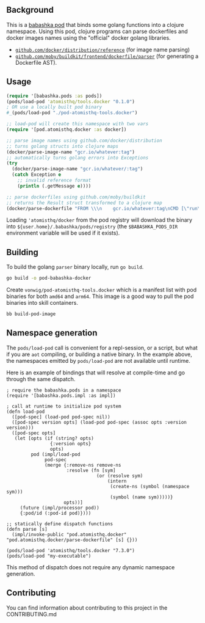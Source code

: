 ## Background

This is a [babashka pod](https://github.com/babashka/pods) that binds some golang functions into a clojure namespace.  Using this pod, clojure programs can parse dockerfiles and docker images names using the "official" docker golang libraries.  

* [`github.com/docker/distribution/reference`](https://github.com/distribution/distribution/blob/main/reference/reference.go) (for image name parsing)
* [`github.com/moby/buildkit/frontend/dockerfile/parser`](https://github.com/moby/buildkit/blob/master/frontend/dockerfile/parser/parser.go) (for generating a Dockerfile AST).

## Usage

```clojure
(require '[babashka.pods :as pods])
(pods/load-pod 'atomisthq/tools.docker "0.1.0")
; OR use a locally built pod binary
#_(pods/load-pod "./pod-atomisthq-tools.docker")

;; load-pod will create this namespace with two vars
(require '[pod.atomisthq.docker :as docker])

;; parse image names using github.com/docker/distribution 
;; turns golang structs into clojure maps
(docker/parse-image-name "gcr.io/whatever:tag") 
;; automatically turns golang errors into Exceptions
(try
  (docker/parse-image-name "gcr.io/whatever/:tag")
  (catch Exception e 
    ;; invalid reference format
    (println (.getMessage e))))

;; parse dockerfiles using github.com/moby/buildkit
;; returns the Result struct transformed to a clojure map
(docker/parse-dockerfile "FROM \\\n    gcr.io/whatever:tag\nCMD [\"run\"]")
```

Loading `'atomisthq/docker` from the pod registry will download the binary into `${user.home}/.babashka/pods/registry` (the `$BABASHKA_PODS_DIR` environment variable will be used if it exists).

## Building

To build the golang `parser` binary locally, run `go build`.

```bash
go build -o pod-babashka-docker
```

Create `vonwig/pod-atomisthq-tools.docker` which is a manifest list with pod binaries for both `amd64` and `arm64`.  This image is a good way to pull the pod binaries into skill containers.

```bash
bb build-pod-image
```

## Namespace generation

The `pods/load-pod` call is convenient for a repl-session, or a script, but what if you are `aot` compiling, or building a native binary.  In the example above, the namespaces emitted by `pods/load-pod` are not available until runtime.

Here is an example of bindings that will resolve at compile-time and go through the same dispatch.

```
; require the babashka.pods in a namespace
(require '[babashka.pods.impl :as impl])

; call at runtime to initialize pod system
(defn load-pod
  ([pod-spec] (load-pod pod-spec nil))
  ([pod-spec version opts] (load-pod pod-spec (assoc opts :version version)))
  ([pod-spec opts]
   (let [opts (if (string? opts)
                {:version opts}
                opts)
         pod (impl/load-pod
              pod-spec
              (merge {:remove-ns remove-ns
                      :resolve (fn [sym]
                                 (or (resolve sym)
                                     (intern
                                      (create-ns (symbol (namespace sym)))
                                      (symbol (name sym)))))}
                     opts))]
     (future (impl/processor pod))
     {:pod/id (:pod-id pod)})))

;; statically define dispatch functions
(defn parse [s]
  (impl/invoke-public "pod.atomisthq.docker" "pod.atomisthq.docker/parse-dockerfile" [s] {}))
```

```
(pods/load-pod 'atomisthq/tools.docker "7.3.0")
(pods/load-pod "my-executable")
```

This method of dispatch does not require any dynamic namespace generation.

## Contributing

You can find information about contributing to this project in the CONTRIBUTING.md
